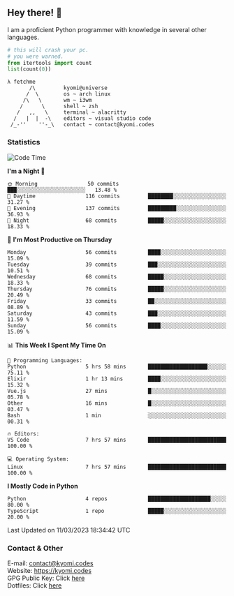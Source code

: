 ## Hey there! 👋
I am a proficient Python programmer with knowledge in several other languages.

```py
# this will crash your pc.
# you were warned.
from itertools import count
list(count(0))
```

```
λ fetchme
       /\         kyomi@universe
      /  \        os ~ arch linux
     /\   \       wm ~ i3wm
    /      \      shell ~ zsh
   /   ,,   \     terminal ~ alacritty
  /   |  |  -\    editors ~ visual studio code
 /_-''    ''-_\   contact ~ contact@kyomi.codes
```

### Statistics
<!--START_SECTION:waka-->
![Code Time](http://img.shields.io/badge/Code%20Time-225%20hrs%2034%20mins-blue)

**I'm a Night 🦉** 

```text
🌞 Morning                50 commits          ███░░░░░░░░░░░░░░░░░░░░░░   13.48 % 
🌆 Daytime                116 commits         ████████░░░░░░░░░░░░░░░░░   31.27 % 
🌃 Evening                137 commits         █████████░░░░░░░░░░░░░░░░   36.93 % 
🌙 Night                  68 commits          █████░░░░░░░░░░░░░░░░░░░░   18.33 % 
```
📅 **I'm Most Productive on Thursday** 

```text
Monday                   56 commits          ████░░░░░░░░░░░░░░░░░░░░░   15.09 % 
Tuesday                  39 commits          ███░░░░░░░░░░░░░░░░░░░░░░   10.51 % 
Wednesday                68 commits          █████░░░░░░░░░░░░░░░░░░░░   18.33 % 
Thursday                 76 commits          █████░░░░░░░░░░░░░░░░░░░░   20.49 % 
Friday                   33 commits          ██░░░░░░░░░░░░░░░░░░░░░░░   08.89 % 
Saturday                 43 commits          ███░░░░░░░░░░░░░░░░░░░░░░   11.59 % 
Sunday                   56 commits          ████░░░░░░░░░░░░░░░░░░░░░   15.09 % 
```


📊 **This Week I Spent My Time On** 

```text
💬 Programming Languages: 
Python                   5 hrs 58 mins       ███████████████████░░░░░░   75.11 % 
Elixir                   1 hr 13 mins        ████░░░░░░░░░░░░░░░░░░░░░   15.32 % 
Vue.js                   27 mins             █░░░░░░░░░░░░░░░░░░░░░░░░   05.78 % 
Other                    16 mins             █░░░░░░░░░░░░░░░░░░░░░░░░   03.47 % 
Bash                     1 min               ░░░░░░░░░░░░░░░░░░░░░░░░░   00.31 % 

🔥 Editors: 
VS Code                  7 hrs 57 mins       █████████████████████████   100.00 % 

💻 Operating System: 
Linux                    7 hrs 57 mins       █████████████████████████   100.00 % 
```

**I Mostly Code in Python** 

```text
Python                   4 repos             ████████████████████░░░░░   80.00 % 
TypeScript               1 repo              █████░░░░░░░░░░░░░░░░░░░░   20.00 % 
```




 Last Updated on 11/03/2023 18:34:42 UTC
<!--END_SECTION:waka-->

### Contact & Other
E-mail: contact@kyomi.codes<br>
Website: https://kyomi.codes<br>
GPG Public Key: Click [here](https://github.com/bitterteriyaki.gpg)<br>
Dotfiles: Click [here](https://github.com/bitterteriyaki/dotfiles)
